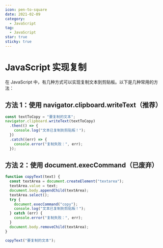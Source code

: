 ```yaml
---
icon: pen-to-square
date: 2021-02-09
category:
  - JavaScript
tag:
  - JavaScript
star: true
sticky: true
---
```

# JavaScript 实现复制
在 JavaScript 中，有几种方式可以实现复制文本到剪贴板。以下是几种常用的方法：
## 方法 1：使用 navigator.clipboard.writeText（推荐）

```javascript
const textToCopy = "要复制的文本";
navigator.clipboard.writeText(textToCopy)
  .then(() => {
    console.log("文本已复制到剪贴板！");
  })
  .catch((err) => {
    console.error("复制失败：", err);
  });

```

## 方法 2：使用 document.execCommand（已废弃）

```javascript
function copyText(text) {
  const textArea = document.createElement("textarea");
  textArea.value = text;
  document.body.appendChild(textArea);
  textArea.select();
  try {
    document.execCommand("copy");
    console.log("文本已复制到剪贴板！");
  } catch (err) {
    console.error("复制失败：", err);
  }
  document.body.removeChild(textArea);
}

copyText("要复制的文本");

```